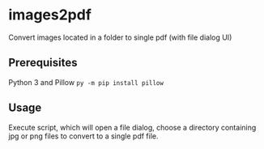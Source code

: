 # images2pdf
Convert images located in a folder to single pdf (with file dialog UI)

## Prerequisites
Python 3 and Pillow
`py -m pip install pillow`

## Usage
Execute script, which will open a file dialog, choose a directory containing jpg or png files to convert to a single pdf file.

